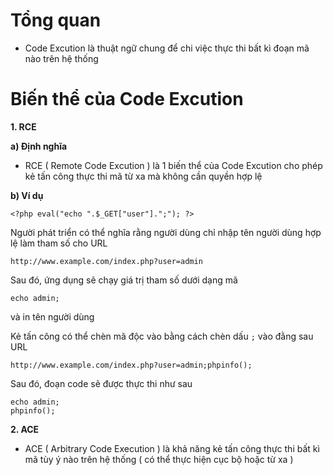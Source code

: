 
# Tổng quan
- Code Excution là thuật ngữ chung để chi việc thực thi bất kì đoạn mã nào trên hệ thống

# Biến thể của Code Excution 

**1. RCE**

**a) Định nghĩa**

- RCE ( Remote Code Excution ) là 1 biến thể của Code Excution cho phép kẻ tấn công thực thi mã từ xa mà không cần quyền hợp lệ

**b) Ví dụ**

```
<?php eval("echo ".$_GET["user"].";"); ?>
```

Người phát triển có thể nghĩa rằng người dùng chỉ nhập tên người dùng hợp lệ làm tham số cho URL

```
http://www.example.com/index.php?user=admin
```

Sau đó, ứng dụng sẽ chạy giá trị tham số dưới dạng mã

```
echo admin;
```
và in tên người dùng

Kẻ tấn công có thể chèn mã độc vào bằng cách chèn dấu `;` vào đằng sau URL

```
http://www.example.com/index.php?user=admin;phpinfo();
```

Sau đó, đoạn code sẽ được thực thi như sau

```
echo admin;
phpinfo();
```

**2. ACE**

- ACE ( Arbitrary Code Execution ) là khả năng kẻ tấn công thực thi bất kì mã tùy ý nào trên hệ thống ( có thể thực hiện cục bộ hoặc từ xa )
